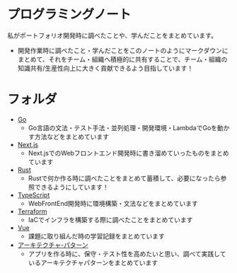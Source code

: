 
# プログラミングノート
私がポートフォリオ開発時に調べたことや、学んだことをまとめています。
- 開発作業時に調べたこと・学んだことをこのノートのようにマークダウンにまとめて、それをチーム・組織へ積極的に共有することで、チーム・組織の知識共有/生産性向上に大きく貢献できるよう目指しています！

# フォルダ
- [Go](./Go/)
  - Go言語の文法・テスト手法・並列処理・開発環境・LambdaでGoを動かす方法などをまとめています
- [Next.js](./Next.js/)
  - Next.jsでのWebフロントエンド開発時に書き溜めていったものをまとめています
- [Rust](./Rust/)
  - Rustで何か作る時に調べたことをまとめて蓄積して、必要になったら参照できるようにしています！
- [TypeScript](./TypeScript/)
  - WebFrontEnd開発時に環境構築・文法などをまとめています
- [Terraform](./Terraform/)
  - IaCでインフラを構築する際に調べたことをまとめています
- [Vue](./Vue/)
  - 課題に取り組んだ時の学習記録をまとめています
- [アーキテクチャ-パターン](./アーキテクチャ-パターン/)
  - アプリを作る時に、保守・テスト性を高めたいと思い、調べて実践しているアーキテクチャパターンをまとめています

